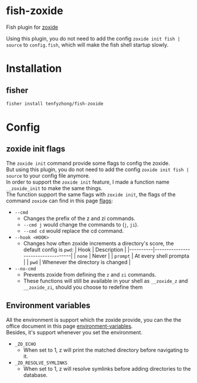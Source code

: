 # fish-zoxide
Fish plugin for [zoxide](https://github.com/ajeetdsouza/zoxide)

Using this plugin, you do not need to add the config `zoxide init fish | source` to `config.fish`, which will make the fish shell startup slowly.


# Installation
## fisher 
```bash
fisher install tenfyzhong/fish-zoxide
```

# Config
## zoxide init flags
The `zoxide init` command provide some flags to config the zoxide.   
But using this plugin, you do not need to add the config `zoxide init fish | source` to your config file anymore.  
In order to support the `zoxide init` feature, I made a function name `__zoxide_init` to make the same things.  
The function support the same flags with `zoxide init`, the flags of the command `zoxide` can find in this page [flags](https://github.com/ajeetdsouza/zoxide?tab=readme-ov-file#flags):  
- `--cmd`
  - Changes the prefix of the z and zi commands.
  - `--cmd j` would change the commands to (`j`, `ji`).
  - `--cmd cd` would replace the cd command.
- `--hook <HOOK>`
  - Changes how often zoxide increments a directory's score, the default config is `pwd`:
    | Hook     | Description                       |
    |----------|-----------------------------------|
    | `none`   | Never                             |
    | `prompt` | At every shell prompta            |
    | `pwd`    | Whenever the directory is changed |
- `--no-cmd`
  - Prevents zoxide from defining the `z` and `zi` commands.
  - These functions will still be available in your shell as `__zoxide_z` and `__zoxide_zi`, should you choose to redefine them

## Environment variables
All the environment is support which the zoxide provide, you can the the office document in this page [environment-variables](https://github.com/ajeetdsouza/zoxide?tab=readme-ov-file#environment-variables).  
Besides, it's support whenever you set the environment.

- `_ZO_ECHO`
  - When set to 1, z will print the matched directory before navigating to it.
- `_ZO_RESOLVE_SYMLINKS`
  - When set to 1, z will resolve symlinks before adding directories to the database.
